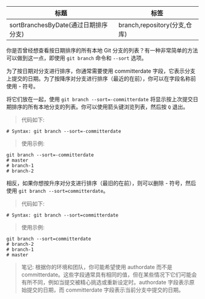| 标题                                 | 标签                         |
| ------------------------------------ | ---------------------------- |
| sortBranchesByDate(通过日期排序分支) | branch,repository(分支,仓库) |

你是否曾经想查看按日期排序的所有本地 Git 分支的列表？有一种非常简单的方法可以做到这一点，即使用 `git branch` 命令和 `--sort` 选项。

为了按日期对分支进行排序，你通常需要使用 committerdate 字段，它表示分支上提交的日期。为了按降序对分支进行排序（最近的在前），你可以在字段名称前使用 - 符号。

将它们放在一起，使用 `git branch --sort=-committerdate` 将显示按上次提交日期排序的所有本地分支的列表。你可以使用箭头键浏览列表，然后按 `Q` 退出。

> 代码如下:

```shell
# Syntax: git branch --sort=-committerdate
```

> 使用示例:

```shell
git branch --sort=-committerdate
# master
# branch-1
# branch-2
```

相反，如果你想按升序对分支进行排序（最旧的在前），则可以删除 - 符号，然后使用 `git branch --sort=committerdate`。

> 代码如下:

```shell
# Syntax: git branch --sort=committerdate
```

> 使用示例:

```shell
git branch --sort=committerdate
# branch-2
# branch-1
# master
```

> 笔记: 根据你的环境和团队，你可能希望使用 authordate 而不是 committerdate。这些字段通常具有相同的值，但在某些情况下它们可能会有所不同，例如当提交被精心挑选或重新设定时。authordate 字段表示原始提交的日期，而 committerdate 字段表示当前分支中提交的日期。

